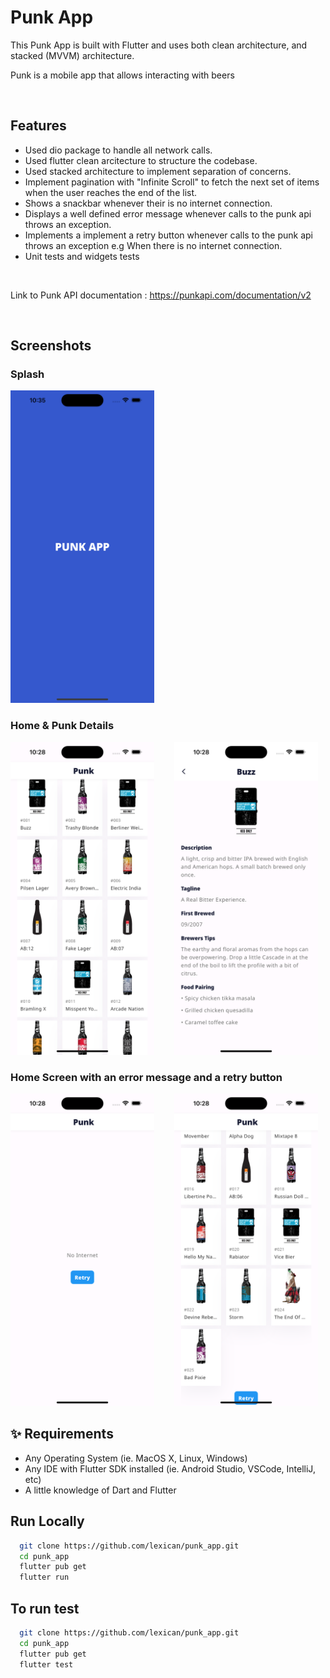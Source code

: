 # Punk App

This Punk App is built with Flutter and uses both clean architecture, and stacked (MVVM) architecture.

Punk is a mobile app that allows interacting with beers

<br>

## Features

- Used dio package to handle all network calls.
- Used flutter clean arcitecture to structure the codebase.
- Used stacked architecture to implement separation of concerns.
- Implement pagination with "Infinite Scroll" to fetch the next set of items when the user reaches the end of the list.
- Shows a snackbar whenever their is no internet connection.
- Displays a well defined error message whenever calls to the punk api throws an exception.
- Implements a implement a retry button whenever calls to the punk api throws an exception e.g When there is no internet connection.
- Unit tests and widgets tests

<br>

Link to Punk API documentation : https://punkapi.com/documentation/v2

<br>

## Screenshots

### Splash

<img src="screenshots/splash.png" height="500em" />

### Home & Punk Details

<img src="screenshots/home.png" height="500em" />&nbsp;&nbsp;&nbsp;&nbsp;&nbsp;&nbsp;&nbsp;&nbsp;<img src="screenshots/punk_details.png" height="500em" />

### Home Screen with an error message and a retry button

<img src="screenshots/error.png" height="500em" />&nbsp;&nbsp;&nbsp;&nbsp;&nbsp;&nbsp;&nbsp;&nbsp;<img src="screenshots/home_with_retry_button_at_the_bottom.png" height="500em" />


## ✨ Requirements

- Any Operating System (ie. MacOS X, Linux, Windows)
- Any IDE with Flutter SDK installed (ie. Android Studio, VSCode, IntelliJ, etc)
- A little knowledge of Dart and Flutter


## Run Locally

```bash
  git clone https://github.com/lexican/punk_app.git
  cd punk_app
  flutter pub get
  flutter run
```
## To run test

```bash
  git clone https://github.com/lexican/punk_app.git
  cd punk_app
  flutter pub get
  flutter test
```




